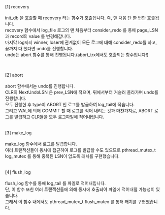 <br/><br/>
[1] recovery <br/><br/>
init_db 을 호출할 때 recovery 라는 함수가 호출됩니다. 즉, 맨 처음 단 한 번만 호출됩니다.<br/>
recovery 함수에서 log_file 로그의 맨 처음부터 consider_redo 를 통해 page_LSN 과 record의 value 를 변경해갑니다. <br/>
마지막 log까지 winner, loser에 관계없이 모든 로그에 대해 consider_redo를 하고, 끝까지 다 했다면 undo를 진행합니다. <br/>
undo는 abort 함수를 통해 진행됩니다.(abort_trx에서도 호출되는 함수입니다!) <br/>
<br/>


<br/>
[2] abort <br/><br/>
abort 함수에서는 undo를 진행합니다. <br/>
CLR의 NextUndoLSN 은 prev_LSN에 적으며, 뒤에서부터 거슬러 올라가며 undo를 진행합니다. <br/>
모두 진행한 후 type이 ABORT 인 로그를 발급하여 log_tail에 적습니다. <br/>
그리고 WAL에 의해 COMMIT 할 때 로그를 적어 내리는 것과 마찬가지로, ABORT 로그를 발급하고 CLR들을 모두 로그파일에 적어내립니다. <br/>
<br/>


<br/>
[3] make_log <br/><br/>
make_log 함수에서 로그를 발급합니다. <br/>
여러 트랜잭션들이 동시에 접근하여 로그를 발급할 수도 있으므로 pthread_mutex_t log_mutex 를 통해 중복된 LSN이 없도록 래치를 구현했습니다. <br/>
<br/>


<br/>
[4] flush_log <br/><br/>
flush_log 함수를 통해 log_tail 를 파일로 적어내립니다. <br/>
단, 이 함수 또한 여러 트랜잭션들에 의해 동시에 호출되어 파일에 적어내릴 가능성이 있습니다.<br/>
그래서 이 함수 내에서도 pthread_mutex_t flush_mutex 를 통해 래치를 구현했습니다.<br/>
<br/>

